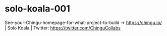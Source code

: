 # solo-koala-001
See-your-Chingu-homepage-for-what-project-to-build -> https://chingu.io/ | Solo Koala | Twitter: https://twitter.com/ChinguCollabs
